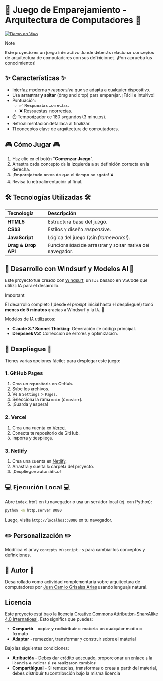 # 🚀 Juego de Emparejamiento - Arquitectura de Computadores 🚀

[![Demo en Vivo](https://img.shields.io/badge/Demo_En_Vivo-Acceder%20al%20Juego-brightgreen?style=for-the-badge&logo=github)](https://juancamilogra.github.io/matching-game-estructura-computadores/)

> [!NOTE]
> Este proyecto es un juego interactivo donde deberás relacionar conceptos de arquitectura de computadores con sus definiciones. ¡Pon a prueba tus conocimientos!

## ✨ Características ✨

-   Interfaz moderna y *responsive* que se adapta a cualquier dispositivo.
-   Usa **arrastrar y soltar** (drag and drop) para emparejar. ¡Fácil e intuitivo!
-   Puntuación:
    -   ✅ Respuestas correctas.
    -   ❌ Respuestas incorrectas.
-   ⏱️ Temporizador de 180 segundos (3 minutos).
-   Retroalimentación detallada al finalizar.
-   11 conceptos clave de arquitectura de computadores.

## 🎮 Cómo Jugar 🎮

1.  Haz clic en el botón "**Comenzar Juego**".
2.  Arrastra cada concepto de la izquierda a su definición correcta en la derecha.
3.  ¡Empareja todo antes de que el tiempo se agote! ⏳
4.  Revisa tu retroalimentación al final.

## 🛠️ Tecnologías Utilizadas 🛠️

| Tecnología         | Descripción                                                                    |
| :----------------- | :----------------------------------------------------------------------------- |
| **HTML5**          | Estructura base del juego.                                                    |
| **CSS3**           | Estilos y diseño *responsive*.                                                  |
| **JavaScript**     | Lógica del juego (¡sin *frameworks*!).                                       |
| **Drag & Drop API** | Funcionalidad de arrastrar y soltar nativa del navegador.                     |

## 🤖 Desarrollo con Windsurf y Modelos AI 🤖

Este proyecto fue creado con [Windsurf](https://codeium.com/windsurf), un IDE basado en VSCode que utiliza IA para el desarrollo.

> [!IMPORTANT]
> El desarrollo completo (¡desde el *prompt* inicial hasta el despliegue!) tomó **menos de 5 minutos** gracias a Windsurf y la IA. 🤯

Modelos de IA utilizados:

-   **Claude 3.7 Sonnet Thinking:** Generación de código principal.
-   **Deepseek V3:** Corrección de errores y optimización.

## 🚀 Despliegue 🚀

Tienes varias opciones fáciles para desplegar este juego:

### 1. GitHub Pages

1.  Crea un repositorio en GitHub.
2.  Sube los archivos.
3.  Ve a `Settings` > `Pages`.
4.  Selecciona la rama `main` (o `master`).
5.  ¡Guarda y espera!

### 2. Vercel

1.  Crea una cuenta en [Vercel](https://vercel.com/).
2.  Conecta tu repositorio de GitHub.
3.  Importa y despliega.

### 3. Netlify

1.  Crea una cuenta en [Netlify](https://www.netlify.com/).
2.  Arrastra y suelta la carpeta del proyecto.
3.  ¡Despliegue automático!

## 💻 Ejecución Local 💻

Abre `index.html` en tu navegador o usa un servidor local (ej. con Python):

```bash
python -m http.server 8080
```

Luego, visita `http://localhost:8080` en tu navegador.

## ✏️ Personalización ✏️

Modifica el array `concepts` en `script.js` para cambiar los conceptos y definiciones.

## 👤 Autor 👤
Desarrollado como actividad complementaria sobre arquitectura de computadores por [Juan Camilo Grisales Arias](https://github.com/juancamilogra) usando lenguaje natural.

## Licencia

Este proyecto está bajo la licencia [Creative Commons Attribution-ShareAlike 4.0 International](LICENSE). Esto significa que puedes:
- **Compartir** - copiar y redistribuir el material en cualquier medio o formato
- **Adaptar** - remezclar, transformar y construir sobre el material

Bajo las siguientes condiciones:
- **Atribución** - Debes dar crédito adecuado, proporcionar un enlace a la licencia e indicar si se realizaron cambios
- **CompartirIgual** - Si remezclas, transformas o creas a partir del material, debes distribuir tu contribución bajo la misma licencia